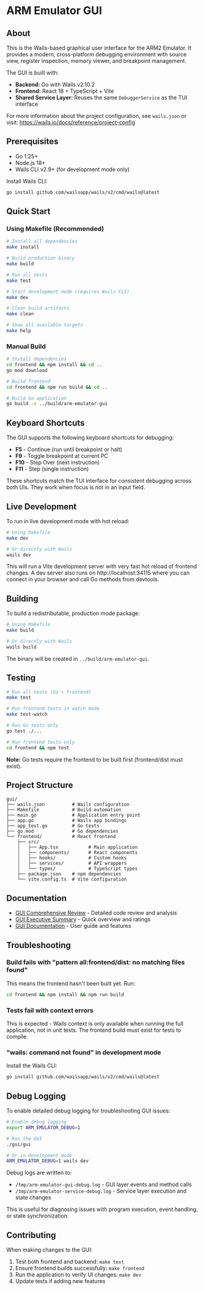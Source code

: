 # ARM Emulator GUI

## About

This is the Wails-based graphical user interface for the ARM2 Emulator. It provides a modern, cross-platform debugging environment with source view, register inspection, memory viewer, and breakpoint management.

The GUI is built with:
- **Backend:** Go with Wails v2.10.2
- **Frontend:** React 18 + TypeScript + Vite
- **Shared Service Layer:** Reuses the same `DebuggerService` as the TUI interface

For more information about the project configuration, see `wails.json` or visit: https://wails.io/docs/reference/project-config

## Prerequisites

- Go 1.25+
- Node.js 18+
- Wails CLI v2.9+ (for development mode only)

Install Wails CLI:
```bash
go install github.com/wailsapp/wails/v2/cmd/wails@latest
```

## Quick Start

### Using Makefile (Recommended)

```bash
# Install all dependencies
make install

# Build production binary
make build

# Run all tests
make test

# Start development mode (requires Wails CLI)
make dev

# Clean build artifacts
make clean

# Show all available targets
make help
```

### Manual Build

```bash
# Install dependencies
cd frontend && npm install && cd ..
go mod download

# Build frontend
cd frontend && npm run build && cd ..

# Build Go application
go build -o ../build/arm-emulator-gui
```

## Keyboard Shortcuts

The GUI supports the following keyboard shortcuts for debugging:

- **F5** - Continue (run until breakpoint or halt)
- **F9** - Toggle breakpoint at current PC
- **F10** - Step Over (next instruction)
- **F11** - Step (single instruction)

These shortcuts match the TUI interface for consistent debugging across both UIs. They work when focus is not in an input field.

## Live Development

To run in live development mode with hot reload:

```bash
# Using Makefile
make dev

# Or directly with Wails
wails dev
```

This will run a Vite development server with very fast hot reload of frontend changes. A dev server also runs on http://localhost:34115 where you can connect in your browser and call Go methods from devtools.

## Building

To build a redistributable, production mode package:

```bash
# Using Makefile
make build

# Or directly with Wails
wails build
```

The binary will be created in `../build/arm-emulator-gui`.

## Testing

```bash
# Run all tests (Go + frontend)
make test

# Run frontend tests in watch mode
make test-watch

# Run Go tests only
go test ./...

# Run frontend tests only
cd frontend && npm test
```

**Note:** Go tests require the frontend to be built first (frontend/dist must exist).

## Project Structure

```
gui/
├── wails.json          # Wails configuration
├── Makefile            # Build automation
├── main.go             # Application entry point
├── app.go              # Wails app bindings
├── app_test.go         # Go tests
├── go.mod              # Go dependencies
└── frontend/           # React frontend
    ├── src/
    │   ├── App.tsx           # Main application
    │   ├── components/       # React components
    │   ├── hooks/            # Custom hooks
    │   ├── services/         # API wrappers
    │   └── types/            # TypeScript types
    ├── package.json    # npm dependencies
    └── vite.config.ts  # Vite configuration
```

## Documentation

- [GUI Comprehensive Review](../docs/GUI_COMPREHENSIVE_REVIEW.md) - Detailed code review and analysis
- [GUI Executive Summary](../docs/GUI_REVIEW_EXECUTIVE_SUMMARY.md) - Quick overview and ratings
- [GUI Documentation](../docs/GUI.md) - User guide and features

## Troubleshooting

### Build fails with "pattern all:frontend/dist: no matching files found"

This means the frontend hasn't been built yet. Run:
```bash
cd frontend && npm install && npm run build
```

### Tests fail with context errors

This is expected - Wails context is only available when running the full application, not in unit tests. The frontend build must exist for tests to compile.

### "wails: command not found" in development mode

Install the Wails CLI:
```bash
go install github.com/wailsapp/wails/v2/cmd/wails@latest
```

## Debug Logging

To enable detailed debug logging for troubleshooting GUI issues:

```bash
# Enable debug logging
export ARM_EMULATOR_DEBUG=1

# Run the GUI
./gui/gui

# Or in development mode
ARM_EMULATOR_DEBUG=1 wails dev
```

Debug logs are written to:
- `/tmp/arm-emulator-gui-debug.log` - GUI layer events and method calls
- `/tmp/arm-emulator-service-debug.log` - Service layer execution and state changes

This is useful for diagnosing issues with program execution, event handling, or state synchronization.

## Contributing

When making changes to the GUI:
1. Test both frontend and backend: `make test`
2. Ensure frontend builds successfully: `make frontend`
3. Run the application to verify UI changes: `make dev`
4. Update tests if adding new features
